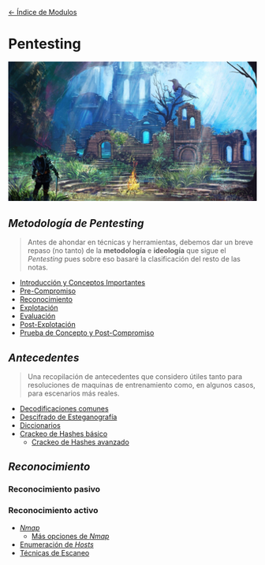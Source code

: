 [<- Índice de Modulos](../HackingFightClub.md)
# Pentesting

![bonfire2.jpg](../../imagenes/bonfire2.jpg)

## *Metodología de Pentesting*

> Antes de ahondar en técnicas y herramientas, debemos dar un breve repaso (no tanto) de la **metodología** e **ideología** que sigue el *Pentesting* pues sobre eso basaré la clasificación del resto de las notas.

- [Introducción y Conceptos Importantes](metodologia/Intro.md)
- [Pre-Compromiso](metodologia/Precompromiso.md)
- [Reconocimiento](metodologia/Reconocimiento.md)
- [Explotación](metodologia/Explotacion.md)
- [Evaluación](metodologia/Evaluacion.md)
- [Post-Explotación](metodologia/Postexplotacion.md)
- [Prueba de Concepto y Post-Compromiso](metodologia/PruebaConcepto.md)

## *Antecedentes*

> Una recopilación de antecedentes que considero útiles tanto para resoluciones de maquinas de entrenamiento como, en algunos casos, para escenarios más reales.

- [Decodificaciones comunes](antecedentes/Decodificaciones.md)
- [Descifrado de Esteganografía](antecedentes/Esteganografia.md)
- [Diccionarios](antecedentes/Diccionarios.md)
- [Crackeo de Hashes básico](antecedentes/HashCrackingBasico.md)
	- [Crackeo de Hashes avanzado](antecedentes/HashCrackingAvanzado.md)

## *Reconocimiento*

### Reconocimiento pasivo

### Reconocimiento activo

- [*Nmap*](reconocimiento/Nmap.md)
	- [Más opciones de *Nmap*](reconocimiento/MasNmap.md)
- [Enumeración de *Hosts*](reconocimiento/EscaneoHosts.md)
- [Técnicas de Escaneo](reconocimiento/TecnicasEscaneo.md)